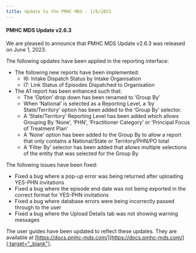 ```yaml
---
title: Update to the PMHC MDS - 1/6/2023
---
```


#### PMHC MDS Update v2.6.3 ####

We are pleased to announce that PMHC MDS Update v2.6.3 was released on 
June 1, 2023.

The following updates have been applied in the reporting interface:
* The following new reports have been implemented:
  - I6: Intake Dispatch Status by Intake Organisation
  - I7: Link Status of Episodes Dispatched to Organisation
* The A1 report has been enhanced such that:
  - The ‘Option’ drop down has been renamed to ‘Group By’
  - When ‘National’ is selected as a Reporting Level, a ‘by 
    State/Territory’ option has been added to the ‘Group By’ selector.
  - A ‘State/Territory’ Reporting Level has been added which allows 
    Grouping By ‘None’, ‘PHN’, ‘Practitioner Category’ or ‘Principal 
    Focus of Treatment Plan’
  - A ‘None’ option has been added to the Group By to allow a report 
    that only contains a National/State or Territory/PHN/PO total
  - A ‘Filter By’ selector has been added that allows multiple selections 
    of the entity that was selected for the Group By

The following issues have been fixed:
* Fixed a bug where a pop-up error was being returned after uploading 
  YES-PHN invitations
* Fixed a bug where the episode end date was not being exported in the 
  correct format for YES-PHN invitations
* Fixed a bug where database errors were being incorrectly passed through
  to the user
* Fixed a bug where the Upload Details tab was not showing warning messages

The user guides have been updated to reflect these updates. They are available
at [https://docs.pmhc-mds.com/](https://docs.pmhc-mds.com/){:target="_blank"}.
